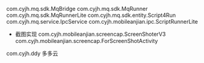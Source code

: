 

com.cyjh.mq.sdk.MqBridge
com.cyjh.mq.sdk.MqRunner
com.cyjh.mq.sdk.MqRunnerLite
com.cyjh.mq.sdk.entity.Script4Run
com.cyjh.mq.service.IpcService
com.cyjh.mobileanjian.ipc.ScriptRunnerLite

- 截图实现
com.cyjh.mobileanjian.screencap.ScreenShoterV3
com.cyjh.mobileanjian.screencap.ForScreenShotActivity

com.cyjh.ddy 多多云
